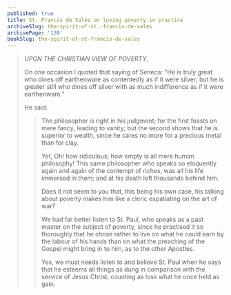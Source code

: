```yaml
---
published: true
title: St. Francis de Sales on loving poverty in practice
archiveSlug: the-spirit-of-st.-francis-de-sales
archivePage: '139'
bookSlug: the-spirit-of-st-francis-de-sales
---
```


> *UPON THE CHRISTIAN VIEW OF POVERTY.*
> 
> On one occasion I quoted that saying of Seneca: "He is truly great who dines off earthenware as contentedly as if it were silver; but he is greater still who dines off silver with as much indifference as if it were earthenware."
> 
> He said:
> 
>> The philosopher is right in his judgment; for the first feasts on mere fancy, leading to vanity; but the second shows that he is superior to wealth, since he cares no more for a precious metal than for clay.
>> 
>> Yet, Oh! how ridiculous; how empty is all mere human philosophy! This same philosopher who speaks so eloquently again and again of the contempt of riches, was all his life immersed in them; and at his death left thousands behind him.
>>
>> Does it not seem to you that, this being his own case, his talking about poverty makes him like a cleric expatiating on the art of war?
>>
>> We had far better listen to St. Paul, who speaks as a past master on the subject of poverty, since he practised it so thoroughly that he chose rather to live on what he could earn by the labour of his hands than on what the preaching of the Gospel might bring in to him, as to the other Apostles.
>>
>> Yes, we must needs listen to and believe St. Paul when he says that he esteems all things as dung in comparison with the service of Jesus Christ, counting as loss what he once held as gain.

